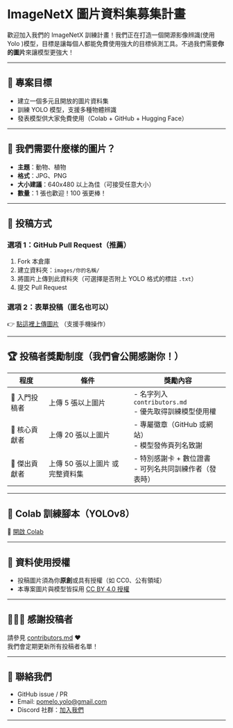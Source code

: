 # ImageNetX 圖片資料集募集計畫

歡迎加入我們的 ImageNetX 訓練計畫！我們正在打造一個開源影像辨識(使用 Yolo )模型，目標是讓每個人都能免費使用強大的目標偵測工具。不過我們需要**你的圖片**來讓模型更強大！

---

## 🎯 專案目標

- 建立一個多元且開放的圖片資料集
- 訓練 YOLO 模型，支援多種物體辨識
- 發表模型供大家免費使用（Colab + GitHub + Hugging Face）

---

## 📸 我們需要什麼樣的圖片？

- **主題**：動物、植物
- **格式**：JPG、PNG
- **大小建議**：640x480 以上為佳（可接受任意大小）
- **數量**：1 張也歡迎！100 張更棒！

---

## 📂 投稿方式

### 選項 1：GitHub Pull Request（推薦）
1. Fork 本倉庫
2. 建立資料夾：`images/你的名稱/`
3. 將圖片上傳到此資料夾（可選擇是否附上 YOLO 格式的標註 `.txt`）
4. 提交 Pull Request

### 選項 2：表單投稿（匿名也可以）
👉 [點這裡上傳圖片](https://yourwebsite.com/upload) （支援手機操作）

---

## 🏆 投稿者獎勵制度（我們會公開感謝你！）

| 程度 | 條件 | 獎勵內容 |
|------|------|-----------|
| 🥉 入門投稿者 | 上傳 5 張以上圖片 | - 名字列入 `contributors.md`<br>- 優先取得訓練模型使用權 |
| 🥈 核心貢獻者 | 上傳 20 張以上圖片 | - 專屬徽章（GitHub 或網站）<br>- 模型發佈頁列名致謝 |
| 🥇 傑出貢獻者 | 上傳 50 張以上圖片 或 完整資料集 | - 特別感謝卡 + 數位證書<br>- 可列名共同訓練作者（發表時） |

---

## 🔧 Colab 訓練腳本（YOLOv8）

🚀 [開啟 Colab](https://colab.research.google.com/drive/your-colab-link)

---

## 🧾 資料使用授權

- 投稿圖片須為你**原創**或具有授權（如 CC0、公有領域）
- 本專案圖片與模型皆採用 [CC BY 4.0 授權](https://creativecommons.org/licenses/by/4.0/)

---

## 🧑‍🤝‍🧑 感謝投稿者

請參見 [contributors.md](./contributors.md) ❤️  
我們會定期更新所有投稿者名單！

---

## 💬 聯絡我們

- GitHub issue / PR
- Email: pomelo.yolo@gmail.com
- Discord 社群：[加入我們](https://discord.gg/xcVGpGgv)

---

